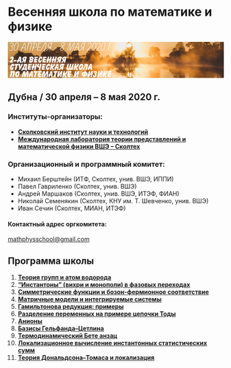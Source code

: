 # Весенняя школа по математике и физике

![Весенняя школа по математике и физике](./conf200430.jpg)

## Дубна / 30 апреля – 8 мая 2020 г.

### Институты-организаторы:

- [__Сколковский институт науки и технологий__](https://crei.skoltech.ru/cas/ru/)
- [__Международная лаборатория теории представлений и математической физики ВШЭ – Сколтех__](https://mf.hse.ru/)

### Организационный и программный комитет:

- Михаил Берштейн (ИТФ, Сколтех, унив. ВШЭ, ИППИ)
- Павел Гавриленко (Сколтех, унив. ВШЭ)
- Андрей Маршаков (Сколтех, унив. ВШЭ, ИТЭФ, ФИАН)
- Николай Семенякин (Сколтех, КНУ им. Т. Шевченко, унив. ВШЭ)
- Иван Сечин (Сколтех, МИАН, ИТЭФ)

#### Контактный адрес оргкомитета:
<mathphysschool@gmail.com>

## Программа школы

1. [__Теория групп и атом водорода__](./hydrogen.md)
1. [__“Инстантоны” (вихри и монополи) в фазовых переходах__](./BKT.md)
1. [__Симметрические функции и бозон-фермионное соответствие__](./boson_fermion.md)
1. [__Матричные модели и интегрируемые системы__](./matrix_models.md)
1. [__Гамильтонова редукция: примеры__](./hamiltonian_reduction.md)
1. [__Разделение переменных на примере цепочки Тоды__](./sep_var.md)
1. [__Анионы__](./anyons.md)
1. [__Базисы Гельфанда–Цетлина__](./Gelfand_Tsetlin.md)
1. [__Термодинамический Бете анзац__](./tba.md)
1. [__Локализационное вычисление инстантонных статистических сумм__](./localization.md)
1. [__Теория Дональдсона–Томаса и локализация__](./DT.md)

